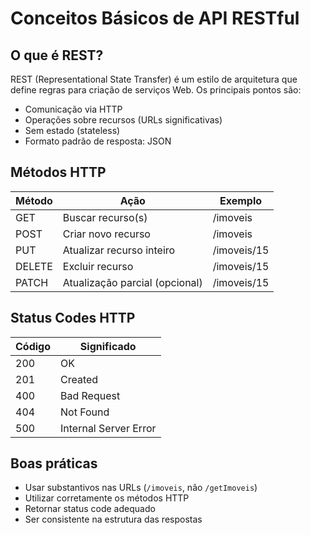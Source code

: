 # Conceitos Básicos de API RESTful

## O que é REST?
REST (Representational State Transfer) é um estilo de arquitetura que define regras para criação de serviços Web. Os principais pontos são:
- Comunicação via HTTP
- Operações sobre recursos (URLs significativas)
- Sem estado (stateless)
- Formato padrão de resposta: JSON

## Métodos HTTP

| Método | Ação                          | Exemplo                          |
|--------|-------------------------------|----------------------------------|
| GET    | Buscar recurso(s)             | /imoveis                         |
| POST   | Criar novo recurso            | /imoveis                         |
| PUT    | Atualizar recurso inteiro     | /imoveis/15                      |
| DELETE | Excluir recurso               | /imoveis/15                      |
| PATCH  | Atualização parcial (opcional)| /imoveis/15                      |

## Status Codes HTTP

| Código | Significado                   |
|--------|-------------------------------|
| 200    | OK                            |
| 201    | Created                       |
| 400    | Bad Request                   |
| 404    | Not Found                     |
| 500    | Internal Server Error         |

## Boas práticas

- Usar substantivos nas URLs (`/imoveis`, não `/getImoveis`)
- Utilizar corretamente os métodos HTTP
- Retornar status code adequado
- Ser consistente na estrutura das respostas
